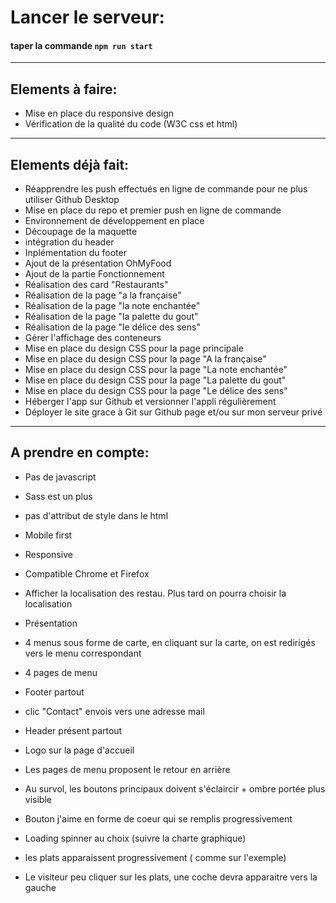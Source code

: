 # Lancer le serveur:

#### taper la commande `npm run start`

-------------------------------------------------------
## Elements à faire:

- Mise en place du responsive design
- Vérification de la qualité du code (W3C css et html)

-------------------------------------------------------
## Elements déjà fait:

- Réapprendre les push effectués en ligne de commande pour ne plus utiliser Github Desktop
- Mise en place du repo et premier push en ligne de commande
- Environnement de développement en place
- Découpage de la maquette
- intégration du header
- Inplémentation du footer
- Ajout de la présentation OhMyFood
- Ajout de la partie Fonctionnement
- Réalisation des card "Restaurants"
- Réalisation de la page "a la française"
- Réalisation de la page "la note enchantée"
- Réalisation de la page "la palette du gout"
- Réalisation de la page "le délice des sens"
- Gérer l'affichage des conteneurs
- Mise en place du design CSS pour la page principale
- Mise en place du design CSS pour la page "A la française"
- Mise en place du design CSS pour la page "La note enchantée"
- Mise en place du design CSS pour la page "La palette du gout"
- Mise en place du design CSS pour la page "Le délice des sens"
- Héberger l'app sur Github et versionner l'appli régulièrement
- Déployer le site grace à Git sur Github page et/ou sur mon serveur privé

-------------------------------------------------------
## A prendre en compte:

- Pas de javascript
- Sass est un plus
- pas d'attribut de style dans le html
- Mobile first
- Responsive
-  Compatible Chrome et Firefox

- Afficher la localisation des restau. Plus tard on pourra choisir la localisation
- Présentation
- 4 menus sous forme de carte, en cliquant sur la carte, on est redirigés vers le menu correspondant
-  4 pages de menu
- Footer partout
- clic "Contact" envois vers une adresse mail
- Header présent partout
- Logo sur la page d'accueil
- Les pages de menu proposent le retour en arrière
- Au survol, les boutons principaux doivent s'éclaircir + ombre portée plus visible
- Bouton j'aime en forme de coeur qui se remplis progressivement 
- Loading spinner au choix (suivre la charte graphique)
- les plats apparaissent progressivement ( comme sur l'exemple)
- Le visiteur peu cliquer sur les plats, une coche devra apparaitre vers la gauche